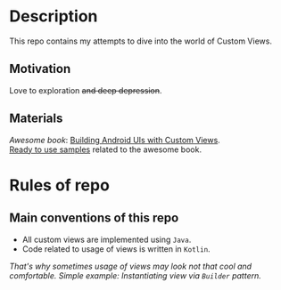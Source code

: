 # Description

This repo contains my attempts to dive into the world of Custom Views.

## Motivation

Love to exploration ~~and deep depression~~.

## Materials

_Awesome book_: [Building Android UIs with Custom Views](https://www.packtpub.com/application-development/building-android-uis-custom-views?utm_source=github&utm_medium=repository&utm_campaign=9781785882869).  
[Ready to use samples](https://github.com/PacktPublishing/Building-Android-UIs-with-Custom-Views) related to the awesome book.

# Rules of repo

## Main conventions of this repo
- All custom views are implemented using `Java`.
- Code related to usage of views is written in `Kotlin`.

_That's why sometimes usage of views may look not that cool and comfortable. Simple example: Instantiating view via `Builder` pattern._
